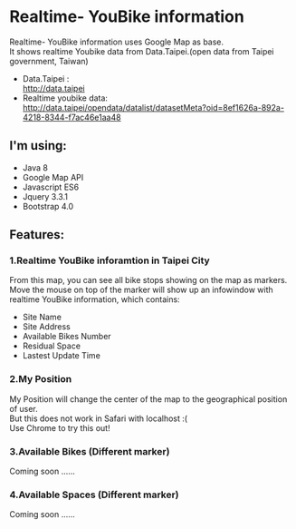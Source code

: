 # Realtime- YouBike information
Realtime- YouBike information uses Google Map as base.</br>
It shows realtime Youbike data from Data.Taipei.(open data from Taipei government, Taiwan)</br>
* Data.Taipei :</br>
http://data.taipei</br>
* Realtime youbike data:</br>
http://data.taipei/opendata/datalist/datasetMeta?oid=8ef1626a-892a-4218-8344-f7ac46e1aa48

## I'm using:

* Java 8
* Google Map API
* Javascript ES6
* Jquery 3.3.1
* Bootstrap 4.0

## Features:

### 1.Realtime YouBike inforamtion in Taipei City
From this map, you can see all bike stops showing on the map as markers.</br>
Move the mouse on top of the marker will show up an infowindow with realtime YouBike information,
which contains:

* Site Name</br>
* Site Address</br>
* Available Bikes Number</br>
* Residual Space</br>
* Lastest Update Time</br>

### 2.My Position
My Position will change the center of the map to the geographical position of user.</br>
But this does not work in Safari with localhost :(</br>
Use Chrome to try this out!

### 3.Available Bikes (Different marker)
Coming soon ......

### 4.Available Spaces (Different marker)
Coming soon ......
